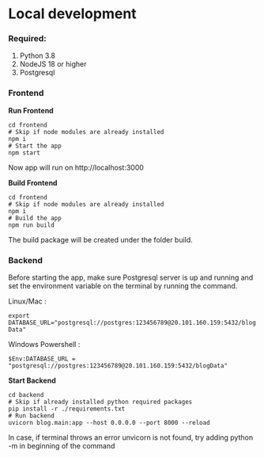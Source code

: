 # Local development

### Required:

1.  Python 3.8
2.  NodeJS 18 or higher
3.  Postgresql

### Frontend

**Run Frontend**

```shell
cd frontend
# Skip if node modules are already installed
npm i
# Start the app
npm start
```

Now app will run on http://localhost:3000

**Build Frontend**

```shell
cd frontend
# Skip if node modules are already installed
npm i
# Build the app
npm run build
```

The build package will be created under the folder build.

### Backend

Before starting the app, make sure Postgresql server is up and running and set the environment variable on the terminal by running the command.

Linux/Mac :

`export DATABASE_URL="postgresql://postgres:123456789@20.101.160.159:5432/blogData"`

Windows Powershell :

`$Env:DATABASE_URL = "postgresql://postgres:123456789@20.101.160.159:5432/blogData"`

**Start Backend**

```shell
cd backend
# Skip if already installed python required packages
pip install -r ./requirements.txt
# Run backend
uvicorn blog.main:app --host 0.0.0.0 --port 8000 --reload
```

In case, if terminal throws an error unvicorn is not found, try adding python -m in beginning of the command